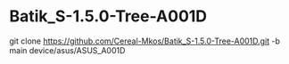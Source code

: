 # Batik_S-1.5.0-Tree-A001D
git clone https://github.com/Cereal-Mkos/Batik_S-1.5.0-Tree-A001D.git -b main device/asus/ASUS_A001D
